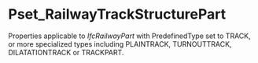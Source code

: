 # Pset_RailwayTrackStructurePart

Properties applicable to _IfcRailwayPart_ with PredefinedType set to TRACK, or more specialized types including PLAINTRACK, TURNOUTTRACK, DILATATIONTRACK or TRACKPART.<!-- end of definition -->
